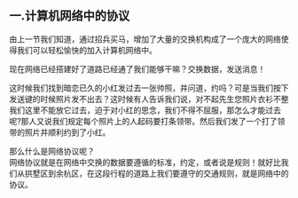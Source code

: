 ## 一.计算机网络中的协议
由上一节我们知道，通过招兵买马，增加了大量的交换机构成了一个庞大的网络使得我们可以轻松愉快的加入计算机网络中。</br>

现在网络已经搭建好了道路已经通了我们能够干嘛？交换数据，发送消息！</br>

这时候我们找到暗恋已久的小红发过去一张帅照，并问道，约吗？可是当我们按下发送键的时候照片发不出去？这时候有人告诉我们说，对不起先生您照片衣衫不整我们这里不能放它过去，迫于对小红的思念，我们不得不屈服，那怎么才能过去呢?那人又说我们规定每个照片上的人起码要打条领带。然后我们发了一个打了领带的照片并顺利约到了小红。</br>

那么什么是网络协议呢？</br>
网络协议就是在网络中交换的数据要遵循的标准，约定，或者说是规则！就好比我们从拱墅区到余杭区，在这段行程的道路上我们要遵守的交通规则，就是网络中的协议。
